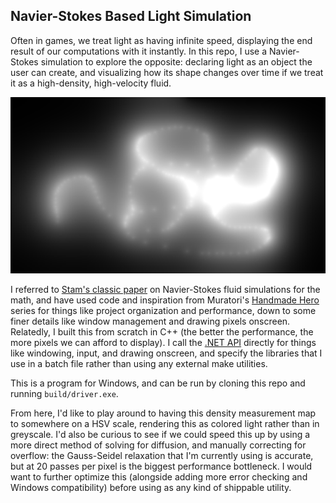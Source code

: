 
## Navier-Stokes Based Light Simulation


Often in games, we treat light as having infinite speed, displaying the end result of our computations with it instantly. In this repo, I use a Navier-Stokes simulation to explore the opposite: declaring light as an object the user can create, and visualizing how its shape changes over time if we treat it as a high-density, high-velocity fluid.


![Image from Simulation](src/misc/Example1.png)


I referred to [Stam's classic paper](http://graphics.cs.cmu.edu/nsp/course/15-464/Fall09/papers/StamFluidforGames.pdf) on Navier-Stokes fluid simulations for the math, and have used code and inspiration from Muratori's [Handmade Hero](https://hero.handmade.network/) series for things like project organization and performance, down to some finer details like window management and drawing pixels onscreen. Relatedly, I built this from scratch in C++ (the better the performance, the more pixels we can afford to display). I call the [.NET API](https://learn.microsoft.com/en-us/docs/) directly for things like windowing, input, and drawing onscreen, and specify the libraries that I use in a batch file rather than using any external make utilities.


This is a program for Windows, and can be run by cloning this repo and running `build/driver.exe`. 


From here, I'd like to play around to having this density measurement map to somewhere on a HSV scale, rendering this as colored light rather than in greyscale. I'd also be curious to see if we could speed this up by using a more direct method of solving for diffusion, and manually correcting for overflow: the Gauss-Seidel relaxation that I'm currently using is accurate, but at 20 passes per pixel is the biggest performance bottleneck. I would want to further optimize this (alongside adding more error checking and Windows compatibility) before using as any kind of shippable utility.



